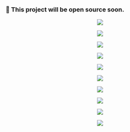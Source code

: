 <h3>🔹 This project will be open source soon.</h3>

<p align="center">
<img src="preview_images/1.png">
</p>

<p align="center">
<img src="preview_images/2.png">
</p>

<p align="center">
<img src="preview_images/3.png">
</p>

<p align="center">
<img src="preview_images/4.png">
</p>

<p align="center">
<img src="preview_images/5.png">
</p>

<p align="center">
<img src="preview_images/6.png">
</p>

<p align="center">
<img src="preview_images/7.png">
</p>

<p align="center">
<img src="preview_images/8.png">
</p>

<p align="center">
<img src="preview_images/9.png">
</p>

<p align="center">
<img src="preview_images/10.png">
</p>